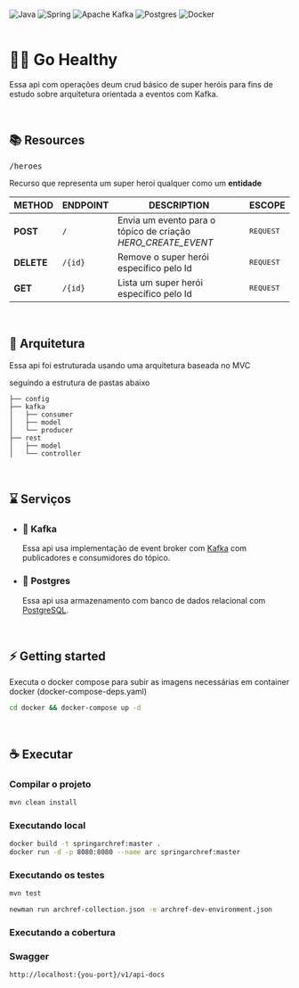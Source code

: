 <br/>

![Java](https://img.shields.io/badge/java-%23ED8B00.svg?style=for-the-badge&logo=openjdk&logoColor=white)
![Spring](https://img.shields.io/badge/spring-%236DB33F.svg?style=for-the-badge&logo=spring&logoColor=white)
![Apache Kafka](https://img.shields.io/badge/Apache%20Kafka-000?style=for-the-badge&logo=apachekafka)
![Postgres](https://img.shields.io/badge/postgres-%23316192.svg?style=for-the-badge&logo=postgresql&logoColor=white)
![Docker](https://img.shields.io/badge/docker-%230db7ed.svg?style=for-the-badge&logo=docker&logoColor=white)
<br/>
<br/>

# 🦸🏻 Go Healthy
Essa api com operações deum crud básico de super heróis para fins de estudo sobre arquitetura orientada a eventos com Kafka.

<br/>

## 📚 Resources

<kbd>/heroes</kbd>

Recurso que representa um super heroi qualquer como um **entidade**

| METHOD     | ENDPOINT         | DESCRIPTION                                                  | ESCOPE             |
|------------|------------------|--------------------------------------------------------------|--------------------|
| **POST**   | `/`              | Envia um evento para o tópico de criação *HERO_CREATE_EVENT* | <kbd>REQUEST</kbd> |
| **DELETE** | `/{id}`          | Remove o super herói específico pelo Id                      | <kbd>REQUEST</kbd> |
| **GET**    | `/{id}`          | Lista um super herói  específico pelo Id                     | <kbd>REQUEST</kbd> |


<br/>

## 📐 Arquitetura

Essa api foi estruturada usando uma arquitetura baseada no MVC

seguindo a estrutura de pastas abaixo

```
├── config
├── kafka
│   ├── consumer
│   ├── model
│   └── producer
├── rest
│   ├── model
│   └── controller

```

<br/>

## ⌛️ Serviços

- ### 🔱 **Kafka**
  Essa api usa implementação de event broker com [Kafka](https://kafka.apache.org/) com publicadores e consumidores do tópico.
- ### 🐘 **Postgres**
  Essa api usa armazenamento com banco de dados relacional com [PostgreSQL](https://www.postgresql.org/).
<br/>

## ⚡ Getting started

Executa o docker compose para subir as imagens necessárias em container docker (docker-compose-deps.yaml)

```sh
cd docker && docker-compose up -d
```

<br/>

## ☕ Executar

### Compilar o projeto

```sh
mvn clean install
```

### Executando **local**

```sh
docker build -t springarchref:master .
docker run -d -p 8080:8080 --name arc springarchref:master
```

### Executando os **testes**
```sh
mvn test

newman run archref-collection.json -e archref-dev-environment.json
```

### Executando a **cobertura**


### **Swagger**

```
http://localhost:{you-port}/v1/api-docs
```

<br/>
